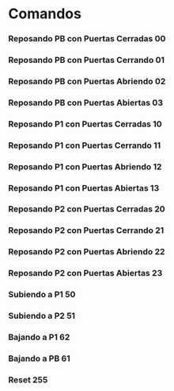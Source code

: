 # Comandos

### Reposando PB con Puertas Cerradas 00
### Reposando PB con Puertas Cerrando 01
### Reposando PB con Puertas Abriendo 02
### Reposando PB con Puertas Abiertas 03

### Reposando P1 con Puertas Cerradas 10
### Reposando P1 con Puertas Cerrando 11
### Reposando P1 con Puertas Abriendo 12
### Reposando P1 con Puertas Abiertas 13

### Reposando P2 con Puertas Cerradas 20
### Reposando P2 con Puertas Cerrando 21
### Reposando P2 con Puertas Abriendo 22
### Reposando P2 con Puertas Abiertas 23

### Subiendo a P1 50
### Subiendo a P2 51
### Bajando a P1 62
### Bajando a PB 61
### Reset 255